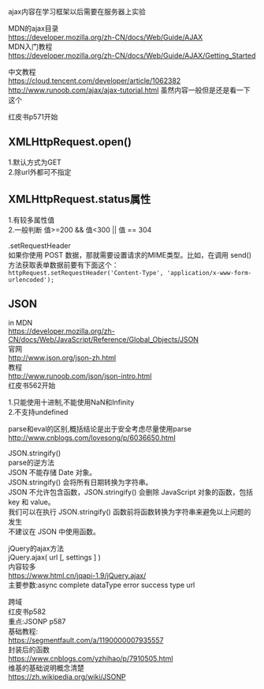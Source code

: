 ajax内容在学习框架以后需要在服务器上实验  
  
MDN的ajax目录  
        https://developer.mozilla.org/zh-CN/docs/Web/Guide/AJAX  
MDN入门教程  
        https://developer.mozilla.org/zh-CN/docs/Web/Guide/AJAX/Getting_Started  
  
中文教程  
        https://cloud.tencent.com/developer/article/1062382  
        http://www.runoob.com/ajax/ajax-tutorial.html  虽然内容一般但是还是看一下这个  
          
红皮书p571开始  

  


XMLHttpRequest.open()  
---
1.默认方式为GET  
2.除url外都可不指定  
          
XMLHttpRequest.status属性  
---
1.有较多属性值   
2.一般判断 值>=200 && 值<300 || 值 == 304   

        
.setRequestHeader  
        如果你使用 POST 数据，那就需要设置请求的MIME类型。比如，在调用 send() 方法获取表单数据前要有下面这个：  
        `httpRequest.setRequestHeader('Content-Type', 'application/x-www-form-urlencoded');`  
  

JSON  
---
in MDN  
https://developer.mozilla.org/zh-CN/docs/Web/JavaScript/Reference/Global_Objects/JSON  
官网  
http://www.json.org/json-zh.html  
教程  
http://www.runoob.com/json/json-intro.html  
红皮书562开始  
          

1.只能使用十进制,不能使用NaN和Infinity  
2.不支持undefined  
        
parse和eval的区别,概括结论是出于安全考虑尽量使用parse  
http://www.cnblogs.com/lovesong/p/6036650.html  
          
JSON.stringify()  
parse的逆方法  
JSON 不能存储 Date 对象。  
JSON.stringify() 会将所有日期转换为字符串。  
JSON 不允许包含函数，JSON.stringify() 会删除 JavaScript 对象的函数，包括 key 和 value。  
我们可以在执行 JSON.stringify() 函数前将函数转换为字符串来避免以上问题的发生  
不建议在 JSON 中使用函数。  
          
jQuery的ajax方法  
jQuery.ajax( url [, settings ] )  
内容较多  
https://www.html.cn/jqapi-1.9/jQuery.ajax/  
主要参数:async complete dataType error success type url   
        
        
        
跨域  
                红皮书p582  
        重点:JSONP p587  
        基础教程:  
        https://segmentfault.com/a/1190000007935557  
        封装后的函数  
        https://www.cnblogs.com/yzhihao/p/7910505.html  
        维基的基础说明概念清楚  
        https://zh.wikipedia.org/wiki/JSONP  
